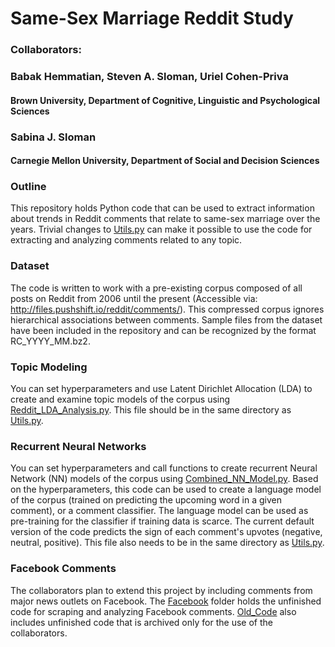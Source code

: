 # Same-Sex Marriage Reddit Study

### Collaborators: 
### Babak Hemmatian, Steven A. Sloman, Uriel Cohen-Priva
#### Brown University, Department of Cognitive, Linguistic and Psychological Sciences
### Sabina J. Sloman
#### Carnegie Mellon University, Department of Social and Decision Sciences

### Outline

This repository holds Python code that can be used to extract information about trends in Reddit comments that relate to same-sex marriage over the years. Trivial changes to [Utils.py](https://github.com/BabakHemmatian/Gay_Marriage_Corpus_Study/blob/master/Utils.py) can make it possible to use the code for extracting and analyzing comments related to any topic. 

### Dataset

The code is written to work with a pre-existing corpus composed of all posts on Reddit from 2006 until the present (Accessible via: http://files.pushshift.io/reddit/comments/). This compressed corpus ignores hierarchical associations between comments. Sample files from the dataset have been included in the repository and can be recognized by the format RC_YYYY_MM.bz2. 

### Topic Modeling

You can set hyperparameters and use Latent Dirichlet Allocation (LDA) to create and examine topic models of the corpus using [Reddit_LDA_Analysis.py](https://github.com/BabakHemmatian/Gay_Marriage_Corpus_Study/blob/master/Reddit_LDA_Analysis.py). This file should be in the same directory as [Utils.py](https://github.com/BabakHemmatian/Gay_Marriage_Corpus_Study/blob/master/Utils.py). 

### Recurrent Neural Networks

You can set hyperparameters and call functions to create recurrent Neural Network (NN) models of the corpus using [Combined_NN_Model.py](https://github.com/BabakHemmatian/Gay_Marriage_Corpus_Study/blob/master/Combined_NN_Model.py). Based on the hyperparameters, this code can be used to create a language model of the corpus (trained on predicting the upcoming word in a given comment), or a comment classifier. The language model can be used as pre-training for the classifier if training data is scarce. The current default version of the code predicts the sign of each comment's upvotes (negative, neutral, positive). This file also needs to be in the same directory as [Utils.py](https://github.com/BabakHemmatian/Gay_Marriage_Corpus_Study/blob/master/Utils.py).

### Facebook Comments

The collaborators plan to extend this project by including comments from major news outlets on Facebook. The [Facebook](https://github.com/BabakHemmatian/Gay_Marriage_Corpus_Study/tree/master/Facebook) folder holds the unfinished code for scraping and analyzing Facebook comments. [Old_Code](https://github.com/BabakHemmatian/Gay_Marriage_Corpus_Study/tree/master/Old_Code) also includes unfinished code that is archived only for the use of the collaborators.
